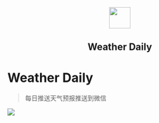 <p align="center" class="has-mb-6">
<img class="not-gallery-item" height="48" src="https://cdn.jsdelivr.net/gh/ivitan/Picture@master/imageslogo.svg">
<br>
<h2 align="center">Weather Daily</h2>
</p>

# Weather Daily
> 每日推送天气预报推送到微信

![](https://cdn.jsdelivr.net/gh/ivitan/Picture@master/imagesWeatherDaily.png)